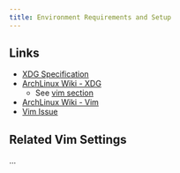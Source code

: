 ```yaml
---
title: Environment Requirements and Setup
---
```


## Links

* [XDG Specification](https://specifications.freedesktop.org/basedir-spec)
* [ArchLinux Wiki - XDG](https://wiki.archlinux.org/title/XDG_Base_Directory)
  + See [vim section](https://wiki.archlinux.org/title/XDG_Base_Directory#Hardcoded)
* [ArchLinux Wiki - Vim](https://wiki.archlinux.org/title/Vim)
* [Vim Issue](https://github.com/vim/vim/issues/2034)

## Related Vim Settings

...
